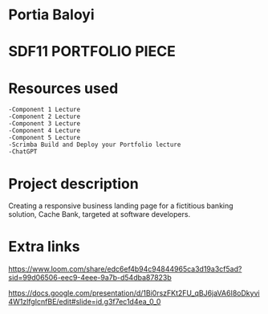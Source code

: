 # Portia Baloyi

# SDF11 PORTFOLIO PIECE 

# Resources used
    -Component 1 Lecture
    -Component 2 Lecture
    -Component 3 Lecture
    -Component 4 Lecture
    -Component 5 Lecture
    -Scrimba Build and Deploy your Portfolio lecture
    -ChatGPT

# Project description
Creating a responsive business landing page for a fictitious banking solution, Cache Bank, targeted at software developers. 

# Extra links
https://www.loom.com/share/edc6ef4b94c94844965ca3d19a3cf5ad?sid=99d06506-eec9-4eee-9a7b-d54dba87823b

https://docs.google.com/presentation/d/1Bi0rszFKt2FU_qBJ6jaVA6I8oDkyvi4W1zlfgIcnfBE/edit#slide=id.g3f7ec1d4ea_0_0

```
